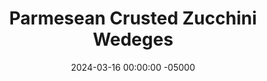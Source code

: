 ---
layout: post
title:  "Parmesean Crusted Zucchini Wedeges"
date:   2024-03-16 00:00:00 -05000
categories: 
- Recipes
- Meatless
permalink: /recipes/zucchini-wedges
image: /assets/Food/Meatless/Zucchini/zucchini-cover.jpg
ing: zucchini-ing
facts: zucchini-facts
Prep: 20
Rest: 
Cook: 8
Source1: https://confessionsofafitfoodie.com/air-fryer-zucchini/#recipe
Source2: 
whisk: https://s.samsungfood.com/xQ0gi
tags: 
- zucchini
- squash
- parmesean
- cheese
- grated cheese
- thyme
- basil
- gluten free
Description: This is something I've wanted to try ever since getting an air fryer, and I'm finally getting around to it. Zucchini cut into fries, and breaded with parmesan cheese (they're gluten free!). Healthy, delicious, and easy
Instructions: 
- Preheat your air fryer to 400F<br><br>

- Wash your zucchini, and cut into wedges. Add the zucchini to a strainer with salt. Mix, and let sit for about 10 minutes to draw out excess moisture. Transfer to a bowl<br><br>

- Toss the zucchini in a light coating of olive oil. Add in the grated cheese and seasonings (basil, thyme, garlic, onion, pepper, and salt). Coat all the fries in the breading<br><br>
- <center><img src="/assets/Food/Meatless/Zucchini/zucchini-3.jpg" alt="" class="instruction-image"></center><br>

- Arrange fries in a single layer in your air fryer basket. You may have to do multiple batches if everything doesn't fit<br><br>

- Lightly spray the tops with oil, and air fry at 400F for 8-10 minutes, or until the cheese is crispy and the zucchini is tender
- <center><img src="/assets/Food/Meatless/Zucchini/zucchini-5.jpg" alt="" class="instruction-image"></center>
---